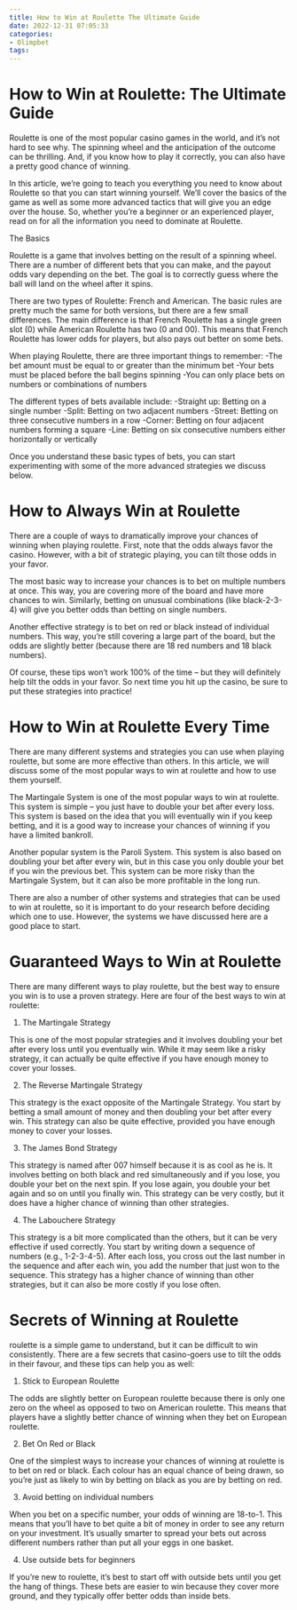 ```yaml
---
title: How to Win at Roulette The Ultimate Guide 
date: 2022-12-31 07:05:33
categories:
- Olimpbet
tags:
---
```



#  How to Win at Roulette: The Ultimate Guide 

Roulette is one of the most popular casino games in the world, and it’s not hard to see why. The spinning wheel and the anticipation of the outcome can be thrilling. And, if you know how to play it correctly, you can also have a pretty good chance of winning.

In this article, we’re going to teach you everything you need to know about Roulette so that you can start winning yourself. We’ll cover the basics of the game as well as some more advanced tactics that will give you an edge over the house. So, whether you’re a beginner or an experienced player, read on for all the information you need to dominate at Roulette.

The Basics

Roulette is a game that involves betting on the result of a spinning wheel. There are a number of different bets that you can make, and the payout odds vary depending on the bet. The goal is to correctly guess where the ball will land on the wheel after it spins.

There are two types of Roulette: French and American. The basic rules are pretty much the same for both versions, but there are a few small differences. The main difference is that French Roulette has a single green slot (0) while American Roulette has two (0 and 00). This means that French Roulette has lower odds for players, but also pays out better on some bets.

When playing Roulette, there are three important things to remember: 
-The bet amount must be equal to or greater than the minimum bet 
-Your bets must be placed before the ball begins spinning 
-You can only place bets on numbers or combinations of numbers


The different types of bets available include: 
-Straight up: Betting on a single number 
-Split: Betting on two adjacent numbers 
-Street: Betting on three consecutive numbers in a row 
-Corner: Betting on four adjacent numbers forming a square 
-Line: Betting on six consecutive numbers either horizontally or vertically

Once you understand these basic types of bets, you can start experimenting with some of the more advanced strategies we discuss below.

#  How to Always Win at Roulette 

There are a couple of ways to dramatically improve your chances of winning when playing roulette. First, note that the odds always favor the casino. However, with a bit of strategic playing, you can tilt those odds in your favor.

The most basic way to increase your chances is to bet on multiple numbers at once. This way, you are covering more of the board and have more chances to win. Similarly, betting on unusual combinations (like black-2-3-4) will give you better odds than betting on single numbers.

Another effective strategy is to bet on red or black instead of individual numbers. This way, you’re still covering a large part of the board, but the odds are slightly better (because there are 18 red numbers and 18 black numbers).

Of course, these tips won’t work 100% of the time – but they will definitely help tilt the odds in your favor. So next time you hit up the casino, be sure to put these strategies into practice!

#  How to Win at Roulette Every Time 

There are many different systems and strategies you can use when playing roulette, but some are more effective than others. In this article, we will discuss some of the most popular ways to win at roulette and how to use them yourself.

The Martingale System is one of the most popular ways to win at roulette. This system is simple – you just have to double your bet after every loss. This system is based on the idea that you will eventually win if you keep betting, and it is a good way to increase your chances of winning if you have a limited bankroll.

Another popular system is the Paroli System. This system is also based on doubling your bet after every win, but in this case you only double your bet if you win the previous bet. This system can be more risky than the Martingale System, but it can also be more profitable in the long run.

There are also a number of other systems and strategies that can be used to win at roulette, so it is important to do your research before deciding which one to use. However, the systems we have discussed here are a good place to start.

#  Guaranteed Ways to Win at Roulette 

There are many different ways to play roulette, but the best way to ensure you win is to use a proven strategy. Here are four of the best ways to win at roulette:

1. The Martingale Strategy

This is one of the most popular strategies and it involves doubling your bet after every loss until you eventually win. While it may seem like a risky strategy, it can actually be quite effective if you have enough money to cover your losses.

2. The Reverse Martingale Strategy

This strategy is the exact opposite of the Martingale Strategy. You start by betting a small amount of money and then doubling your bet after every win. This strategy can also be quite effective, provided you have enough money to cover your losses.

3. The James Bond Strategy

This strategy is named after 007 himself because it is as cool as he is. It involves betting on both black and red simultaneously and if you lose, you double your bet on the next spin. If you lose again, you double your bet again and so on until you finally win. This strategy can be very costly, but it does have a higher chance of winning than other strategies.

4. The Labouchere Strategy

This strategy is a bit more complicated than the others, but it can be very effective if used correctly. You start by writing down a sequence of numbers (e.g., 1-2-3-4-5). After each loss, you cross out the last number in the sequence and after each win, you add the number that just won to the sequence. This strategy has a higher chance of winning than other strategies, but it can also be more costly if you lose often.

#  Secrets of Winning at Roulette

roulette is a simple game to understand, but it can be difficult to win consistently. There are a few secrets that casino-goers use to tilt the odds in their favour, and these tips can help you as well:

1. Stick to European Roulette

The odds are slightly better on European roulette because there is only one zero on the wheel as opposed to two on American roulette. This means that players have a slightly better chance of winning when they bet on European roulette.

2. Bet On Red or Black

One of the simplest ways to increase your chances of winning at roulette is to bet on red or black. Each colour has an equal chance of being drawn, so you’re just as likely to win by betting on black as you are by betting on red.

3. Avoid betting on individual numbers

When you bet on a specific number, your odds of winning are 18-to-1. This means that you’ll have to bet quite a bit of money in order to see any return on your investment. It’s usually smarter to spread your bets out across different numbers rather than put all your eggs in one basket.

4. Use outside bets for beginners

If you’re new to roulette, it’s best to start off with outside bets until you get the hang of things. These bets are easier to win because they cover more ground, and they typically offer better odds than inside bets.